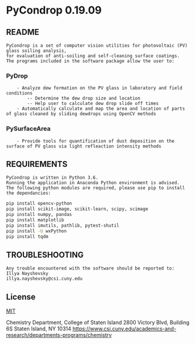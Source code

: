  # PyCondrop 0.19.09

## README

	PyCondrop is a set of computer vision utilities for photovoltaic (PV) glass soiling analysis,
	for evaluation of anti-soiling and self-cleaning surface coatings.
	The programs included in the software package allow the user to:

### PyDrop
		- Analyze dew formation on the PV glass in laboratory and field conditions
			-- Determine the dew drop size and location
			-- Help user to calculate dew drop slide off times
		- Automatically calculate and map the area and location of parts of glass cleaned by sliding dewdrops using OpenCV methods
### PySurfaceArea
		- Provide tools for quantification of dust deposition on the surface of PV glass via light refleaction intensity methods


## REQUIREMENTS

	PyCondrop is written in Python 3.6.
	Running the application in Anaconda Python environment is advised.
	The following python modules are required, please use pip to install the dependancies:

```bash
pip install opencv-python
pip install scikit-image, scikit-learn, scipy, scimage
pip install numpy, pandas
pip install matplotlib
pip install imutils, pathlib, pytest-shutil
pip install -U wxPython
pip install tqdm
```

## TROUBLESHOOTING

	Any trouble encountered with the software should be reported to:
	Illya Nayshevsky
	illya.nayshevsky@csi.cuny.edu

## License
[MIT](https://choosealicense.com/licenses/mit/)


Chemistry Department, College of Staten Island
2800 Victory Blvd, Building 6S
Staten Island, NY 10314
https://www.csi.cuny.edu/academics-and-research/departments-programs/chemistry



